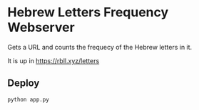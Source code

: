 # Hebrew Letters Frequency Webserver

Gets a URL and counts the frequecy of the Hebrew letters in it.

It is up in <https://rbll.xyz/letters>

## Deploy

```
python app.py
```
